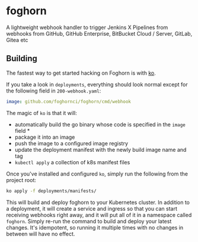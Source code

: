 # foghorn

A lightweight webhook handler to trigger Jenkins X Pipelines from webhooks from GitHub, GitHub Enterprise, BitBucket Cloud / Server, GitLab, Gitea etc

## Building

The fastest way to get started hacking on Foghorn is with [ko](https://github.com/google/ko).

If you take a look in `deployments`, everything should look normal except for the following field in `200-webhook.yaml`:

```yaml
image: github.com/foghornci/foghorn/cmd/webhook
```

The magic of `ko` is that it will: 
* automatically build the go binary whose code is specified in the `image` field *
* package it into an image
* push the image to a configured image registry
* update the deployment manifest with the newly build image name and tag
* `kubectl apply` a collection of k8s manifest files

Once you've installed and configured `ko`, simply run the following from the project root:

```sh
ko apply -f deployments/manifests/
```

This will build and deploy foghorn to your Kubernetes cluster. In addition to a deployment, it will create a service and ingress so that you can start receiving webhooks right away, and it will put all of it in a namespace called `foghorn`. Simply re-run the command to build and deploy your latest changes. It's idempotent, so running it multiple times with no changes in between will have no effect.
